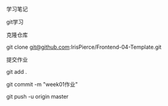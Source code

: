 学习笔记

git学习

克隆仓库

git clone git@github.com:IrisPierce/Frontend-04-Template.git

提交作业

git add .

git commit -m "week01作业"

git push -u origin master